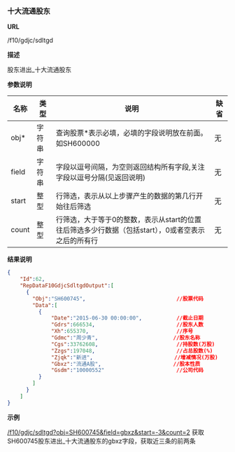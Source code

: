 
### 十大流通股东

**URL**

/f10/gdjc/sdltgd

**描述**

股东进出_十大流通股东

**参数说明**

|名称|类型|说明|缺省|
| -------- | -------- | -------- | -------- |
|obj\*|字符串|查询股票\*表示必填，必填的字段说明放在前面。如SH600000|无|
|field|字符串|字段以逗号间隔，为空则返回结构所有字段,关注字段以逗号分隔(见返回说明)|无|
|start|整型|行筛选，表示从以上步骤产生的数据的第几行开始往后筛选|无|
|count|整型|行筛选，大于等于0的整数，表示从start的位置往后筛选多少行数据（包括start），0或者空表示之后的所有行|无|


**结果说明**

```json
{
    "Id":62,
    "RepDataF10GdjcSdltgdOutput":[
      {
        "Obj":"SH600745",                             //股票代码
        "Data":[
          {
              "Date":"2015-06-30 00:00:00",           //截止日期
              "Gdrs":666534,                          //股东人数 
              "Xh":655370,                            //序号
              "Gdmc":"周少青",                        //股东名称
              "Cgs":33762608,                         //持股数(万股)
              "Zzgs":197048,                          //占总股数(%) 
              "Zjqk":"新进",                          //增减情况(万股)
              "Gbxz":"流通A股",                       //股本性质 
              "Gsdm":"10000552"                       //公司代码
          }
        ]
      }
    ]
}
```

**示例**

[/f10/gdjc/sdltgd?obj=SH600745&field=gbxz&start=-3&count=2]($APIHOST$/f10/gdjc/sdltgd?obj=SH600745&field=gbxz&start=-3&count=2)
获取SH600745股东进出_十大流通股东的gbxz字段，获取近三条的前两条
